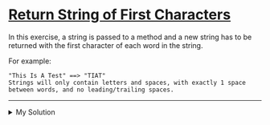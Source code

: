 # [Return String of First Characters](https://www.codewars.com/kata/5639bdcef2f9b06ce800005b/train/javascript)

In this exercise, a string is passed to a method and a new string has to be returned with the first character of each word in the string.

For example:

    "This Is A Test" ==> "TIAT"
    Strings will only contain letters and spaces, with exactly 1 space between words, and no leading/trailing spaces.

---

<details><summary>My Solution</summary>

```js
function makeString(s) {
  return s
    .split(' ')
    .map(w => w[0])
    .join('')
}
```

</details>
